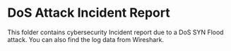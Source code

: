 # DoS Attack Incident Report
This folder contains cybersecurity Incident report due to a DoS SYN Flood attack. You can also find the log data from Wireshark. 
